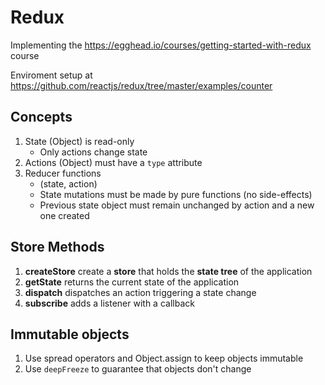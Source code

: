 # Redux

Implementing the https://egghead.io/courses/getting-started-with-redux course

Enviroment setup at https://github.com/reactjs/redux/tree/master/examples/counter

## Concepts

1. State (Object) is read-only
    - Only actions change state
2. Actions (Object) must have a `type` attribute
3. Reducer functions
    - (state, action)
    - State mutations must be made by pure functions (no side-effects)
    - Previous state object must remain unchanged by action and a new one created

## Store Methods

1. **createStore** create a **store** that holds the **state tree** of the application
2. **getState** returns the current state of the application
3. **dispatch** dispatches an action triggering a state change
4. **subscribe** adds a listener with a callback

## Immutable objects

1. Use spread operators and Object.assign to keep objects immutable
2. Use `deepFreeze` to guarantee that objects don't change
